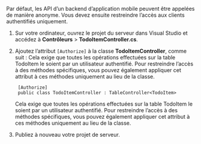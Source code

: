 
Par défaut, les API d’un backend d’application mobile peuvent être appelées de manière anonyme. Vous devez ensuite restreindre l’accès aux clients authentifiés uniquement.

1. Sur votre ordinateur, ouvrez le projet du serveur dans Visual Studio et accédez à **Contrôleurs** > **TodoItemController.cs**.

2. Ajoutez l’attribut `[Authorize]` à la classe **TodoItemController**, comme suit : Cela exige que toutes les opérations effectuées sur la table TodoItem le soient par un utilisateur authentifié. Pour restreindre l’accès à des méthodes spécifiques, vous pouvez également appliquer cet attribut à ces méthodes uniquement au lieu de la classe.


        [Authorize]
        public class TodoItemController : TableController<TodoItem>
   
    Cela exige que toutes les opérations effectuées sur la table TodoItem le soient par un utilisateur authentifié. Pour restreindre l’accès à des méthodes spécifiques, vous pouvez également appliquer cet attribut à ces méthodes uniquement au lieu de la classe.
   
3. Publiez à nouveau votre projet de serveur.

<!---HONumber=Oct15_HO3-->